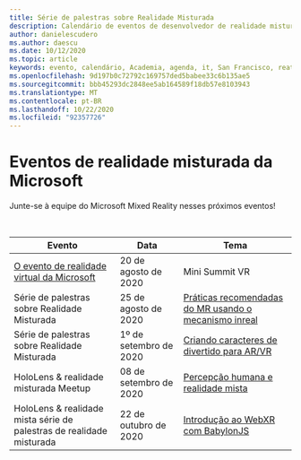 ```yaml
---
title: Série de palestras sobre Realidade Misturada
description: Calendário de eventos de desenvolvedor de realidade misturada no reator em São Francisco.
author: danielescudero
ms.author: daescu
ms.date: 10/12/2020
ms.topic: article
keywords: evento, calendário, Academia, agenda, it, San Francisco, reator
ms.openlocfilehash: 9d197b0c72792c169757ded5babee33c6b135ae5
ms.sourcegitcommit: bbb45293dc2848ee5ab164589f18db57e8103943
ms.translationtype: MT
ms.contentlocale: pt-BR
ms.lasthandoff: 10/22/2020
ms.locfileid: "92357726"
---
```

# <a name="microsoft-mixed-reality-events"></a>Eventos de realidade misturada da Microsoft

Junte-se à equipe do Microsoft Mixed Reality nesses próximos eventos!

<br>

|Evento|Data|Tema|
|-------------|-------------|-----|
| [O evento de realidade virtual da Microsoft](https://www.meetup.com/hololens-mr/events/272364822/)|20 de agosto de 2020|Mini Summit VR|
| Série de palestras sobre Realidade Misturada|25 de agosto de 2020|[Práticas recomendadas do MR usando o mecanismo inreal](https://channel9.msdn.com/Shows/Docs-Mixed-Reality/Tips-and-Best-Practices-for-using-UE4-in-MR)|
| Série de palestras sobre Realidade Misturada|1º de setembro de 2020|[Criando caracteres de divertido para AR/VR](https://channel9.msdn.com/Shows/Docs-Mixed-Reality/Creating-Entertaining-Characters-for-Mixed-Reality)|
| HoloLens & realidade misturada Meetup|08 de setembro de 2020|[Percepção humana e realidade mista](https://channel9.msdn.com/Shows/Docs-Mixed-Reality/Human-Perception-and-Mixed-Reality)|
| HoloLens & realidade mista série de palestras de realidade misturada|22 de outubro de 2020|[Introdução ao WebXR com BabylonJS](https://www.meetup.com/hololens-mr/events/274042144/)|


